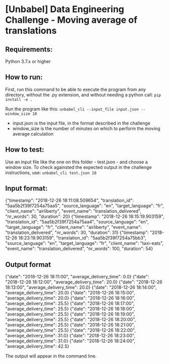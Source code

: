 # [Unbabel] Data Engineering Challenge - Moving average of translations

## Requirements:
Python 3.7.x or higher

## How to run:
First, run this command to be able to execute the program from any directory, without the .py extension, and without needing a python call:
```pip install -e .```

Run the program like this:
```unbabel_cli --input_file input.json --window_size 10``` 
+ input.json is the input file, in the format described in the challenge
+ window_size is the number of minutes on which to perform the moving average calculation

## How to test:
Use an input file like the one on this folder - test.json - and choose a window size.
To check againsted the expected output in the challenge instructions, use:
```unbabel_cli test.json 10``` 

## Input format:
{"timestamp": "2018-12-26 18:11:08.509654", "translation_id": "5aa5b2f39f7254a75aa5", "source_language": "en", "target_language": "fr", "client_name": "airliberty", "event_name": "translation_delivered", "nr_words": 30, "duration": 20}
{"timestamp": "2018-12-26 18:15:19.903159", "translation_id": "5aa5b2f39f7254a75aa4", "source_language": "en", "target_language": "fr", "client_name": "airliberty", "event_name": "translation_delivered", "nr_words": 30, "duration": 31}
{"timestamp": "2018-12-26 18:23:19.903159", "translation_id": "5aa5b2f39f7254a75bb3", "source_language": "en", "target_language": "fr", "client_name": "taxi-eats", "event_name": "translation_delivered", "nr_words": 100, "duration": 54}

## Output format
{"date": "2018-12-26 18:11:00", "average_delivery_time": 0.0}
{"date": "2018-12-26 18:12:00", "average_delivery_time": 20.0}
{"date": "2018-12-26 18:13:00", "average_delivery_time": 20.0}
{"date": "2018-12-26 18:14:00", "average_delivery_time": 20.0}
{"date": "2018-12-26 18:15:00", "average_delivery_time": 20.0}
{"date": "2018-12-26 18:16:00", "average_delivery_time": 25.5}
{"date": "2018-12-26 18:17:00", "average_delivery_time": 25.5}
{"date": "2018-12-26 18:18:00", "average_delivery_time": 25.5}
{"date": "2018-12-26 18:19:00", "average_delivery_time": 25.5}
{"date": "2018-12-26 18:20:00", "average_delivery_time": 25.5}
{"date": "2018-12-26 18:21:00", "average_delivery_time": 25.5}
{"date": "2018-12-26 18:22:00", "average_delivery_time": 31.0}
{"date": "2018-12-26 18:23:00", "average_delivery_time": 31.0}
{"date": "2018-12-26 18:24:00", "average_delivery_time": 42.5}

The output will appear in the command line.




